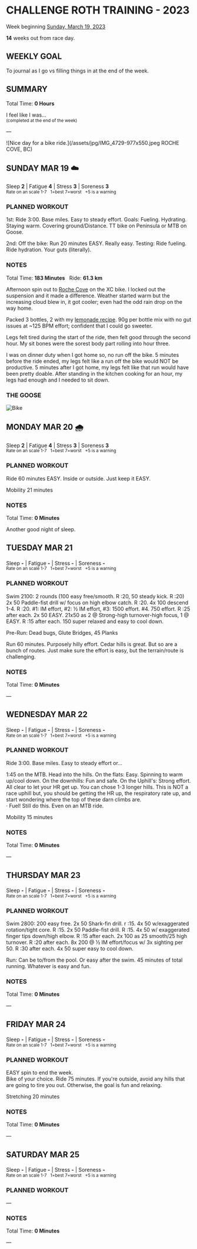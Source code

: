 # CHALLENGE ROTH TRAINING - 2023
Week beginning [Sunday, March 19, 2023](javascript:flick('sun');)

**14** weeks out from race day.

## WEEKLY GOAL
To journal as I go vs filling things in at the end of the week.

## SUMMARY
Total Time: **0 Hours**

I feel like I was...
<br /><sup>(completed at the end of the week)</sup>

&mdash;

![Nice day for a bike ride.](/assets/jpg/IMG_4729-977x550.jpeg ROCHE COVE, BC)

## SUNDAY MAR 19 ☁️
Sleep **2** | Fatigue **4** | Stress **3** | Soreness **3**
<sup><br />Rate on an scale 1-7 &nbsp; 1=best 7=worst &nbsp; +5 is a warning</sup>

### PLANNED WORKOUT
1st: Ride 3:00. Base miles. Easy to steady effort. 
Goals: Fueling. Hydrating. Staying warm. Covering 
ground/Distance.  TT bike on Peninsula or MTB on Goose. 

2nd: Off the bike: Run 20 minutes EASY. Really easy. 
Testing: Ride fueling. Ride hydration. Your guts 
(literally).

### NOTES
Total Time: **183 Minutes** &nbsp; Ride: **61.3 km**

Afternoon spin out to [Roche Cove](javascript:flkty.select(2);) 
on the XC bike.  I locked out the suspension and it made a 
difference.  Weather started warm but the increasing cloud 
blew in, it got cooler; even had the odd rain drop on the way 
home.

Packed 3 bottles, 2 with my [lemonade recipe](/blog/lemonade-recipe). 
90g per bottle mix with no gut issues at ~125 BPM effort; confident 
that I could go sweeter.
<!----->
Legs felt tired during the start of the ride, then felt good 
through the second hour.  My sit bones were the sorest body 
part rolling into hour three.

I was on dinner duty when I got home so, no run off the bike. 
5 minutes before the ride ended, my legs felt like a run off 
the bike would NOT be productive.  5 minutes after I got home, 
my legs felt like that run would have been pretty doable. 
After standing in the kitchen cooking for an hour, my legs had 
enough and I needed to sit down.

### THE GOOSE
![Bike](/assets/jpg/bike-20230319.jpeg)

<!---->
## MONDAY MAR 20 🌧
Sleep **2** | Fatigue **4** | Stress **3** | Soreness **3**
<sup><br />Rate on an scale 1-7 &nbsp; 1=best 7=worst &nbsp; +5 is a warning</sup>

### PLANNED WORKOUT
Ride 60 minutes EASY. Inside or outside.
Just keep it EASY.

Mobility 21 minutes

### NOTES
Total Time: **0 Minutes**

Another good night of sleep.

<!---->
## TUESDAY MAR 21
Sleep **-** | Fatigue **-** | Stress **-** | Soreness **-**
<sup><br />Rate on an scale 1-7 &nbsp; 1=best 7=worst &nbsp; +5 is a warning</sup>

### PLANNED WORKOUT
Swim 2100: 
2 rounds (100 easy free/smooth. R :20, 50 steady kick. R :20) 
2x 50 Paddle-fist drill w/ focus on high elbow catch. R :20. 
4x 100 descend 1-4. R :20. #1: IM effort, #2: ½ IM effort, #3: 
1500 effort. #4. 750 effort. R :25 after each. 2x 50 EASY.
21x50 as 2 @ Strong-high turnover-high focus, 1 @ EASY.  R :15 
after each. 150 super relaxed and easy to cool down. 

Pre-Run: Dead bugs, Glute Bridges, 45 Planks

Run 60 minutes. Purposely hilly effort. 
Cedar hills is great. But so are a bunch of routes. Just make 
sure the effort is easy, but the terrain/route is challenging.

### NOTES
Total Time: **0 Minutes**

&mdash;  

<!---->
## WEDNESDAY MAR 22
Sleep **-** | Fatigue **-** | Stress **-** | Soreness **-**
<sup><br />Rate on an scale 1-7 &nbsp; 1=best 7=worst &nbsp; +5 is a warning</sup>

### PLANNED WORKOUT
Ride 3:00. Base miles. Easy to steady effort or...  

1:45 on the MTB. Head into the hills.  On the flats: Easy. 
Spinning to warm up/cool down. On the downhills: Fun and safe. 
On the Uphill's: Strong effort. All clear to let your HR get 
up. You can chose 1-3 longer hills. This is NOT a race uphill 
but, you should be getting the HR up, the respiratory rate up, 
and start wondering where the top of these darn climbs are.  
&middot; Fuel! Still do this. Even on an MTB ride. 

Mobility 15 minutes

### NOTES
Total Time: **0 Minutes**

&mdash;  

<!---->
## THURSDAY MAR 23
Sleep **-** | Fatigue **-** | Stress **-** | Soreness **-**
<sup><br />Rate on an scale 1-7 &nbsp; 1=best 7=worst &nbsp; +5 is a warning</sup>

### PLANNED WORKOUT
Swim 2800: 200 easy free. 2x 50 Shark-fin drill. r :15. 4x 50 
w/exaggerated rotation/tight core. R :15.  2x 50 Paddle-fist 
drill. R :15.  4x 50 w/ exaggerated finger tips down/high 
elbow. R :15 after each.  2x 100 as 25 smooth/25 high turnover. 
R :20 after each.  8x 200 @ ½ IM effort/focus w/ 3x sighting 
per 50. R :30 after each.  4x 50 super easy to cool down. 

Run: Can be to/from the pool. Or easy after the swim. 
45 minutes of total running. Whatever is easy and fun.

### NOTES
Total Time: **0 Minutes**

&mdash;  

<!---->
## FRIDAY MAR 24
Sleep **-** | Fatigue **-** | Stress **-** | Soreness **-**
<sup><br />Rate on an scale 1-7 &nbsp; 1=best 7=worst &nbsp; +5 is a warning</sup>

### PLANNED WORKOUT
EASY spin to end the week.   
Bike of your choice. Ride 75 minutes. If you're outside, 
avoid any hills that are going to tire you out.  Otherwise, 
the goal is fun and relaxing. 

Stretching 20 minutes

### NOTES
Total Time: **0 Minutes**

&mdash;  

<!---->
## SATURDAY MAR 25
Sleep **-** | Fatigue **-** | Stress **-** | Soreness **-**
<sup><br />Rate on an scale 1-7 &nbsp; 1=best 7=worst &nbsp; +5 is a warning</sup>

### PLANNED WORKOUT
&mdash;  

### NOTES
Total Time: **0 Minutes**

&mdash;  
